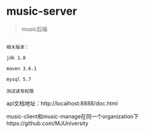 # music-server
>music后端

```aidl

相关版本：

jdk 1.8

maven 3.6.1

mysql 5.7

测试读写权限
```


api文档地址：http://localhost:8888/doc.html


music-client和music-manage在同一个organization下https://github.com/MJUniversity
